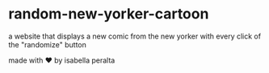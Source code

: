 # random-new-yorker-cartoon

a website that displays a new comic from the new yorker with every click of the "randomize" button

made with ❤️ by isabella peralta 
